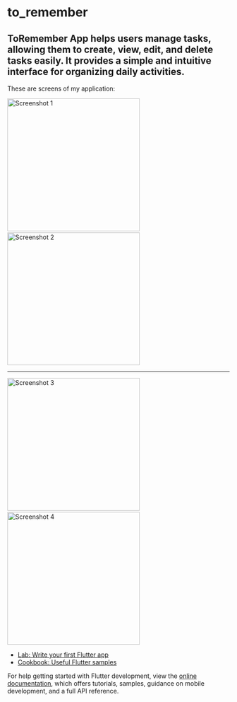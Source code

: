# to_remember

## ToRemember App helps users manage tasks, allowing them to create, view, edit, and delete tasks easily. It provides a simple and intuitive interface for organizing daily activities.

These are screens of my application:
<p>
<img src="https://github.com/user-attachments/assets/ae56c936-8f46-4d18-9090-6496040829d0" alt="Screenshot 1" width="300" style="margin-right: 20px;" />
&nbsp;
<img src="https://github.com/user-attachments/assets/fe3cd732-607c-4f2d-84d3-79d681c611f9" alt="Screenshot 2" width="300" style="margin-right: 20px;" />
<hr/>
<img src="https://github.com/user-attachments/assets/1a8a4348-0e67-4c8a-aa76-c03e31043d4a" alt="Screenshot 3" width="300" style="margin-right: 20px;" />
&nbsp;
<img src="https://github.com/user-attachments/assets/78889f24-9e6b-4f0b-bd29-3cc34d823904" alt="Screenshot 4" width="300" /></p>

- [Lab: Write your first Flutter app](https://docs.flutter.dev/get-started/codelab)
- [Cookbook: Useful Flutter samples](https://docs.flutter.dev/cookbook)

For help getting started with Flutter development, view the
[online documentation](https://docs.flutter.dev/), which offers tutorials,
samples, guidance on mobile development, and a full API reference.
